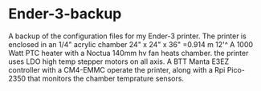 # Ender-3-backup
A backup of the configuration files for my Ender-3 printer.
The printer is enclosed in an 1/4" acrylic chamber 24" x 24" x 36" =0.914 m 12'^
A 1000 Watt PTC heater with a Noctua 140mm hv fan heats chamber.
the printer uses LDO high temp stepper motors on all axis.
A BTT Manta E3EZ controller with a CM4-EMMC operate the printer,
along with a Rpi Pico-2350 that monitors the chamber temprature sensors.
